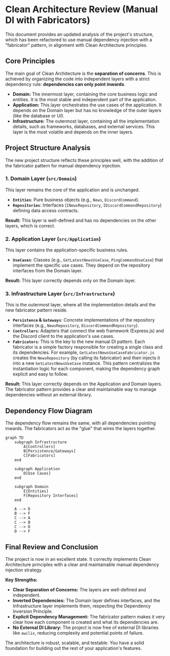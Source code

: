 # Clean Architecture Review (Manual DI with Fabricators)

This document provides an updated analysis of the project's structure, which has been refactored to use manual dependency injection with a "fabricator" pattern, in alignment with Clean Architecture principles.

## Core Principles

The main goal of Clean Architecture is the **separation of concerns**. This is achieved by organizing the code into independent layers with a strict dependency rule: **dependencies can only point inwards**.

- **Domain:** The innermost layer, containing the core business logic and entities. It is the most stable and independent part of the application.
- **Application:** This layer orchestrates the use cases of the application. It depends on the Domain layer but has no knowledge of the outer layers (like the database or UI).
- **Infrastructure:** The outermost layer, containing all the implementation details, such as frameworks, databases, and external services. This layer is the most volatile and depends on the inner layers.

## Project Structure Analysis

The new project structure reflects these principles well, with the addition of the fabricator pattern for manual dependency injection.

### 1. Domain Layer (`src/Domain`)

This layer remains the core of the application and is unchanged.

- **`Entities`**: Pure business objects (e.g., `News`, `DiscordCommand`).
- **`Repositories`**: Interfaces (`INewsRepository`, `IDiscordCommandRepository`) defining data access contracts.

**Result:** This layer is well-defined and has no dependencies on the other layers, which is correct.

### 2. Application Layer (`src/Application`)

This layer contains the application-specific business rules.

- **`UseCases`**: Classes (e.g., `GetLatestNewsUseCase`, `PingCommandUseCase`) that implement the specific use cases. They depend on the repository interfaces from the Domain layer.

**Result:** This layer correctly depends only on the Domain layer.

### 3. Infrastructure Layer (`src/Infrastructure`)

This is the outermost layer, where all the implementation details and the new fabricator pattern reside.

- **`Persistence` & `Gateways`**: Concrete implementations of the repository interfaces (e.g., `NewsRepository`, `DiscordCommandRepository`).
- **`Controllers`**: Adapters that connect the web framework (Express.js) and the Discord client to the application's use cases.
- **`Fabricators`**: This is the key to the new manual DI pattern. Each fabricator is a simple factory responsible for creating a single class and its dependencies. For example, `GetLatestNewsUseCaseFabricator.js` creates the `NewsRepository` (by calling its fabricator) and then injects it into a new `GetLatestNewsUseCase` instance. This pattern centralizes the instantiation logic for each component, making the dependency graph explicit and easy to follow.

**Result:** This layer correctly depends on the Application and Domain layers. The fabricator pattern provides a clear and maintainable way to manage dependencies without an external library.

## Dependency Flow Diagram

The dependency flow remains the same, with all dependencies pointing inwards. The fabricators act as the "glue" that wires the layers together.

```mermaid
graph TD
    subgraph Infrastructure
        A[Controllers]
        B[Persistence/Gateways]
        C[Fabricators]
    end

    subgraph Application
        D[Use Cases]
    end

    subgraph Domain
        E[Entities]
        F[Repository Interfaces]
    end

    A --> D
    B --> F
    C --> A
    C --> B
    C --> D
    D --> F
```

## Final Review and Conclusion

The project is now in an excellent state. It correctly implements Clean Architecture principles with a clear and maintainable manual dependency injection strategy.

**Key Strengths:**

- **Clear Separation of Concerns:** The layers are well-defined and independent.
- **Inverted Dependencies:** The Domain layer defines interfaces, and the Infrastructure layer implements them, respecting the Dependency Inversion Principle.
- **Explicit Dependency Management:** The fabricator pattern makes it very clear how each component is created and what its dependencies are.
- **No External DI Library:** The project is now free of external DI libraries like `awilix`, reducing complexity and potential points of failure.

The architecture is robust, scalable, and testable. You have a solid foundation for building out the rest of your application's features.